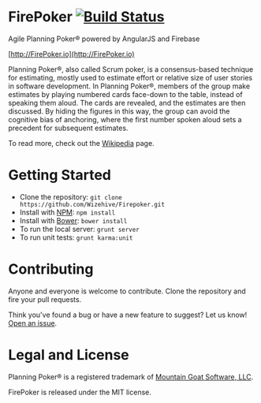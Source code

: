 FirePoker [![Build Status](https://travis-ci.org/Wizehive/Firepoker.png?branch=master)](https://travis-ci.org/Wizehive/Firepoker)
=========

Agile Planning Poker® powered by AngularJS and Firebase

[http://FirePoker.io](http://FirePoker.io)

Planning Poker®, also called Scrum poker, is a consensus-based technique for estimating, mostly used to estimate effort or relative size of user stories in software development. In Planning Poker®, members of the group make estimates by playing numbered cards face-down to the table, instead of speaking them aloud. The cards are revealed, and the estimates are then discussed. By hiding the figures in this way, the group can avoid the cognitive bias of anchoring, where the first number spoken aloud sets a precedent for subsequent estimates.

To read more, check out the [Wikipedia](http://en.wikipedia.org/wiki/Planning_poker) page.


Getting Started
=========

* Clone the repository: `git clone https://github.com/Wizehive/Firepoker.git`
* Install with [NPM](https://github.com/isaacs/npm): `npm install`
* Install with [Bower](https://github.com/bower/bower): `bower install`
* To run the local server: `grunt server`
* To run unit tests: `grunt karma:unit`

Contributing
=========

Anyone and everyone is welcome to contribute. Clone the repository and fire your pull requests.

Think you've found a bug or have a new feature to suggest? Let us know! [Open an issue](https://github.com/Wizehive/Firepoker/issues).

Legal and License
=========

Planning Poker® is a registered trademark of [Mountain Goat Software, LLC](http://www.mountaingoatsoftware.com/).

FirePoker is released under the MIT license.

